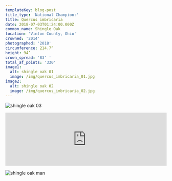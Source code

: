 ```yaml
---
templateKey: blog-post
title_type: 'National Champion:'
title: Quercus imbricaria
date: 2018-07-03T01:24:00.000Z
common_name: Shingle Oak
location: 'Vinton County, Ohio'
crowned: '2014'
photographed: '2018'
circumference: 214.7”
height: 94’
crown_spread: '83’ '
total_af_points: '330'
image1:
  alt: shingle oak 01
  image: /img/quercus_imbricaria_01.jpg
image2:
  alt: shingle oak 02
  image: /img/quercus_imbricaria_02.jpg
---
```


![shingle oak 03](/img/quercus_imbricaria_03.jpg 'shingle oak 03')

<iframe width="100%" height="166" scrolling="no" frameborder="no" allow="autoplay" src="https://w.soundcloud.com/player/?url=https%3A//api.soundcloud.com/tracks/578645949&color=%23505a38&auto_play=false&hide_related=false&show_comments=true&show_user=true&show_reposts=false&show_teaser=true"></iframe>

![shingle oak man ](/img/quercus_imbricaria_04.jpg 'shingle oak man')
